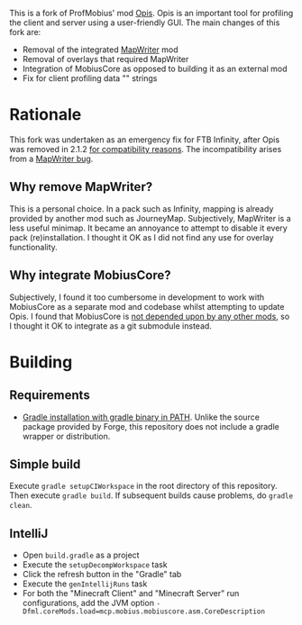 This is a fork of ProfMobius' mod [Opis](http://minecraft.curseforge.com/projects/opis).
Opis is an important tool for profiling the client and server using a user-friendly GUI.
The main changes of this fork are:

* Removal of the integrated [MapWriter](minecraft.curseforge.com/projects/mapwriter-2) mod
* Removal of overlays that required MapWriter
* Integration of MobiusCore as opposed to building it as an external mod
* Fix for client profiling data "<ERROR>" strings
 
# Rationale

This fork was undertaken as an emergency fix for FTB Infinity, after Opis was removed
in 2.1.2 [for compatibility reasons](http://www.feed-the-beast.com/projects/ftb-infinity-evolved/files/2265972).
The incompatibility arises from a [MapWriter bug](https://bitbucket.org/ProfMobius/opis/issues/125/client-crash).

## Why remove MapWriter?

This is a personal choice. In a pack such as Infinity, mapping is already provided by
another mod such as JourneyMap. Subjectively, MapWriter is a less useful minimap. It
became an annoyance to attempt to disable it every pack (re)installation. I thought it OK
as I did not find any use for overlay functionality.

## Why integrate MobiusCore?

Subjectively, I found it too cumbersome in development to work with MobiusCore as a
separate mod and codebase whilst attempting to update Opis. I found that MobiusCore is
[not depended upon by any other mods](http://minecraft.curseforge.com/projects/mobiuscore/relations/dependents?filter-related-dependents=3),
so I thought it OK to integrate as a git submodule instead.

# Building

## Requirements

* [Gradle installation with gradle binary in PATH](http://www.gradle.org/installation).
Unlike the source package provided by Forge, this repository does not include a gradle
wrapper or distribution.

## Simple build

Execute `gradle setupCIWorkspace` in the root directory of this repository. Then execute
`gradle build`. If subsequent builds cause problems, do `gradle clean`.

## IntelliJ

* Open `build.gradle` as a project
* Execute the `setupDecompWorkspace` task
* Click the refresh button in the "Gradle" tab
* Execute the `genIntellijRuns` task
* For both the "Minecraft Client" and "Minecraft Server" run configurations, add the JVM
option `-Dfml.coreMods.load=mcp.mobius.mobiuscore.asm.CoreDescription`